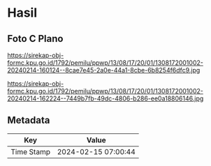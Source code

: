 # Hasil

## Foto C Plano

https://sirekap-obj-formc.kpu.go.id/1792/pemilu/ppwp/13/08/17/20/01/1308172001002-20240214-160124--8cae7e45-2a0e-44a1-8cbe-6b8254f6dfc9.jpg

https://sirekap-obj-formc.kpu.go.id/1792/pemilu/ppwp/13/08/17/20/01/1308172001002-20240214-162224--7449b7fb-49dc-4806-b286-ee0a18806146.jpg


## Metadata

| Key        | Value               |
| ---------- | ------------------- |
| Time Stamp | 2024-02-15 07:00:44 |



